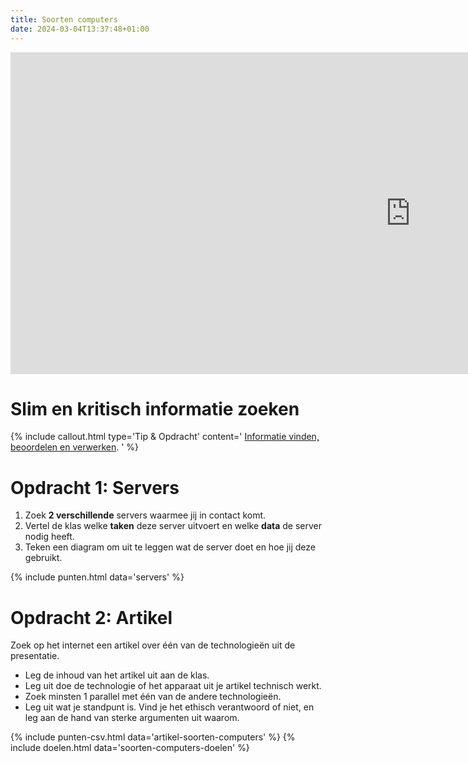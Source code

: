 ```yaml
---
title: Soorten computers
date: 2024-03-04T13:37:48+01:00
---
```


<iframe src="https://docs.google.com/presentation/d/1KTVXaFKQ915TOTVHwjHIBEWzTI6VYSDx/embed?start=false&loop=false&delayms=3000" frameborder="0" width="1280" height="515" allowfullscreen="true" mozallowfullscreen="true" webkitallowfullscreen="true"></iframe>

# Slim en kritisch informatie zoeken

{% include callout.html type='Tip & Opdracht' content='
[Informatie vinden, beoordelen en verwerken](../universeel/informatie-vinden-beoordelen-en-verwerken.md).
' %}

# Opdracht 1: Servers

1. Zoek **2 verschillende** servers waarmee jij in contact komt.
2. Vertel de klas welke **taken** deze server uitvoert en welke **data** de server nodig heeft.
3. Teken een diagram om uit te leggen wat de server doet en hoe jij deze gebruikt.

{% include punten.html data='servers' %}

# Opdracht 2: Artikel

Zoek op het internet een artikel over één van de technologieën uit de presentatie.

- Leg de inhoud van het artikel uit aan de klas.
- Leg uit doe de technologie of het apparaat uit je artikel technisch werkt.
- Zoek minsten 1 parallel met één van de andere technologieën.
- Leg uit wat je standpunt is. Vind je het ethisch verantwoord of niet, en leg aan de hand van sterke argumenten uit waarom.

{% include punten-csv.html data='artikel-soorten-computers' %}
{% include doelen.html data='soorten-computers-doelen' %}
